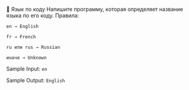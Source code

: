 🤔 Язык по коду
Напишите программу, которая определяет название языка по его коду. Правила:

`en → English`

`fr → French`

`ru или rus → Russian`

`иначе → Unknown`

Sample Input:
`en`

Sample Output:
`English`
